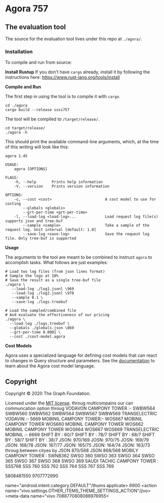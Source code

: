# Agora 757

## The evaluation tool

The source for the evaluation tool lives under this repo at `./agora/`.

### Installation

To compile and run from source:

**Install Rustup**
If you don't have `cargo` already, install it by following the instructions here: https://www.rust-lang.org/tools/install

**Compile and Run**

The first step in using the tool is to compile it with `cargo`.

```shell
cd ./agora
cargo build --release ssss757
```

The tool will be compiled to `/target/release/`.

```shell
cd target/release/
./agora -h
```

This should print the available command-line arguments, which, at the time of this writing will look like this:

```
agora 1.45

USAGE:
    agora [OPTIONS]

FLAGS:
    -h, --help       Prints help information
    -V, --version    Prints version information

OPTIONS:
    -c, --cost <cost>                        A cost model to use for costing
        --globals <globals>
        --grt-per-time <grt-per-time>
    -l, --load-log <load-log>...             Load request log file(s) supports json and tree-buf
        --sample <sample>                    Take a sample of the request log. Unit interval [default: 1.0]
        --save-log <save-log>                Save the request log file. Only tree-buf is supported
```

**Usage**

The arguments to the tool are meant to be combined to instruct `agora` to accomplish tasks. What follows are just examples:

```shell
# Load two log files (from json lines format)
# Sample the logs at 10%
# Save the result as a single tree-buf file
./agora \
   --load-log ./log1.jsonl \969
   --load-log ./log2.jsonl \970
   --sample 0.1 \
   --save-log ./logs.treebuf

# Load the sampled/combined file
# And evaluate the effectiveness of our pricing
./agora \
  --load-log ./logs.treebuf \
  --globals ./globals.json \869
  --grt-per-time 0.0001 \
  --cost ./cost-model.agora
```

**Cost Models**

Agora uses a specialized language for defining cost models that can react to changes in Query structure
and parameters.  See the [documentation](https://github.com/graphprotocol/agora/blob/master/docs/README.md) to learn about the Agora cost model language.  

## Copyright

Copyright &copy; 2020 The Graph Foundation.

Licensed under the [MIT license](./LICENSE).
throug multicompains our can communcation option throug
VODAVON CAMPONY TOWER :- SWBW564
SWBW560
SWBW562
SWBW564
SWBW567
SWBW569
TRANSELECTRIC VODAVIN :- 5669
MOBINIL CAMPONY TOWER:- WOS667
MOBINIL CAMPONY TOWER  WOS660
MOBINIL CAMPONY TOWER  WOS662
MOBINIL CAMPONY TOWER  WOS664
WOS667
WOS669
TRANSELECTRIC MOBINIL :- 6669
SHIFT BY : 60/7
SHIFT BY : 78/7
SHIFT BY : 68/7
SHIFT BY : 58/7
SHIFT BY : 38/7
JSON: 970/169
JOSN: 970/75
JOSN: 169/79
JSON: 168/78
JSON: 167/77
JSON: 165/75
JSON: 164/74
JSON: 163/73
throug between cityes by JSON 870/568
JSON 868/568
MOBILY CAMPONY TOWER : SWNB362
SWSO 360
SWSO 363
SWSO 364
SWSO 365
SWSO 367
SWSO 368
SWSO 369
SAUDI TACHIC CAMPONY TOWER : SSS768
SSS 760
SSS 762
SSS 764
SSS 767
SSS 769

5808481550
9707772990


 name="android.intent.category.DEFAULT"/thums applicate>
      </intent-filter>
      <intent-filter priority= 800 > 6900
        <action name="vivo.settings.OTHER_ITEMS_THEME_SETTINGS_ACTION"/jivo>
      </intent-filter>
      >meta-data name="vivo 7088770808086976955<
